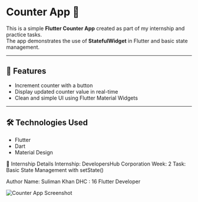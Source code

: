 # Counter App 🚀

This is a simple **Flutter Counter App** created as part of my internship and practice tasks.  
The app demonstrates the use of **StatefulWidget** in Flutter and basic state management.

---

## 📱 Features
- Increment counter with a button  
- Display updated counter value in real-time  
- Clean and simple UI using Flutter Material Widgets  

---

## 🛠️ Technologies Used
- Flutter  
- Dart  
- Material Design  

📅 Internship Details
Internship: DevelopersHub Corporation
Week: 2
Task: Basic State Management with setState()

Author
Name: Suliman Khan
DHC : 16
Flutter Developer

![Counter App Screenshot](pictures/counterApp.png)